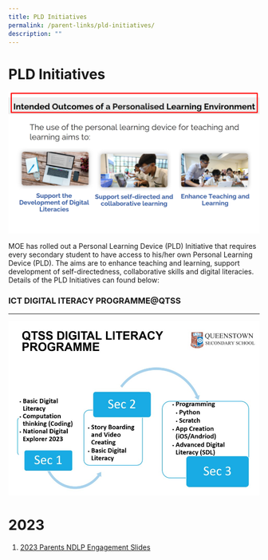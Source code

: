 ```yaml
---
title: PLD Initiatives
permalink: /parent-links/pld-initiatives/
description: ""
---
```

PLD Initiatives
===============

![](/images/Parents/PLD%201.png)


MOE has rolled out a Personal Learning Device (PLD) Initiative that requires every secondary student to have access to his/her own Personal Learning Device (PLD). The aims are to enhance teaching and learning, support development of self-directedness, collaborative skills and digital literacies.  Details of the PLD Initiatives can found below:

### ICT DIGITAL ITERACY PROGRAMME@QTSS
----------------------------------
![](/images/NDLP%20DL.jpg)


# **2023**
1) [2023 Parents NDLP Engagement Slides]()